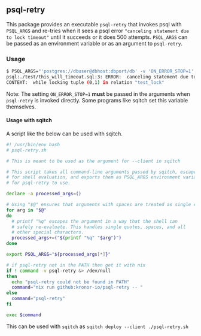 ## psql-retry

This package provides an executable `psql-retry` that invokes psql
with `PSQL_ARGS` and re-tries when it sees a psql error `"canceling statement due to lock timeout"` until it succeeds
or it does 500 attempts. `PSQL_ARGS` can be passed as an environment variable or as an argument to `psql-retry`.

### Usage

```bash
$ PSQL_ARGS="'postgres://dbuser@dbhost:dbport/db' -v 'ON_ERROR_STOP=1' -f ./test/this_will_timeout.sql" psql-retry
psql:./test/this_will_timeout.sql:3: ERROR:  canceling statement due to lock timeout
CONTEXT:  while locking tuple (0,1) in relation "test_lock"
```

Note: The setting `ON_ERROR_STOP=1` **must** be passed in the arguments when `psql-retry` is invoked directly. Some programs like sqitch set this variable themselves.

#### Usage with sqitch

A script like the below can be used with sqitch.

```bash
#! /usr/bin/env bash
# psql-retry.sh

# This is meant to be used as the argument for --client in sqitch

# This script takes all command-line arguments passed by sqitch, escapes them
# for shell evaluation, and exports them as PSQL_ARGS environment variable
# for psql-retry to use.

declare -a processed_args=()

# Using "$@" ensures that arguments with spaces are treated as single entities.
for arg in "$@"
do
  # printf "%q" escapes the argument in a way that the shell can
  # safely re-evaluate. This handles single quotes, spaces, and all
  # other special characters.
  processed_args+=("$(printf "%q" "$arg")")
done

export PSQL_ARGS="${processed_args[*]}"

# if psql-retry not in the PATH then get it with nix
if ! command -v psql-retry &> /dev/null
then
  echo "psql-retry could not be found in PATH"
  command="nix run github:kronor-io/psql-retry -- "
else
  command="psql-retry"
fi

exec $command
```

This can be used with `sqitch` as `sqitch deploy --client ./psql-retry.sh`

